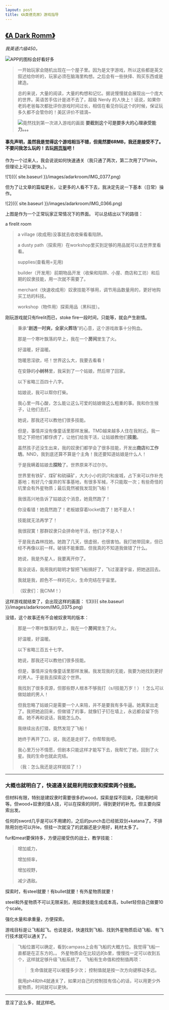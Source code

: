 ```yaml
---
layout: post
title: 《A类德克房》游戏指导
---
```

## [《A Dark Romm》](https://appsto.re/cn/1qo6R.i) 

*我英语六级450。*


![APP的图标会好看好多](http://img3.douban.com/lpic/s27034783.jpg "APP的图标会好看好多")

> 一开始玩家会随机出现在一个屋子里。因为是文字游戏，所以这些都是英文叙述给你听的，玩家必须在脑海里构想。之后会有一些抉择、购买东西或是建造。
> 
> 总的来说，大量的阅读，大量的构想和记忆。据说慢慢就会展现出一个庞大的世界。英语苦手估计是进不去了，超级 Nerdy 的人快上！话说，如果你老妈老爸每次都批评你游戏时间过长，相信在看见你玩这个的时候，保证玩多久都不会管你的！美区评价不错滴~
> 
> ![竟然找到第一次进入游戏的画面](http://a2.mzstatic.com/us/r30/Purple6/v4/a3/6f/a7/a36fa7ad-23fe-bdda-0ab8-939c5ce49d71/screen1136x1136.jpeg "竟然找到第一次进入游戏的画面")
> **要截到这个可是要多大的心理承受能力。。。**

#### 事先声明，虽然我是觉得这个游戏相当不错，但竟然要6RMB，我还是接受不了。不要问我怎么玩的！去玩[网页版](http://doublespeakgames.github.io/adarkroom/)吧！

作为一个过来人，我会说说如何快速通关（我只通了两次，第二次用了171min，但理论上可以更快。）。

![1]({{ site.baseurl }}/images/adarkroom/IMG_0377.png)

但为了让文章的篇幅更长，让更多的人看不下去，我决定先说一下基本（日常）操作。

![2]({{ site.baseurl }}/images/adarkroom/IMG_0366.png)

上图是作为一个正常玩家正常情况下的界面。
可以总结出以下的路径：

a firelit room
> a village (收成用)没事就去收收柴看看陷阱。
> 
> a dusty path（探索用）在workshop里买到足够的用品就可以去世界里看看。
> 
> supplies(查看用=无用)
> 
> builder（开发用）前期物品开发（收柴和陷阱、小屋、商店和工坊）和后期的奴隶技能，用一次就不需要了。
> 
> merchant（快速收成用）奴隶技能不够用，调节用品数量用的，更好地购买工坊的科技。
> 
> workshop（物件用）探索用品（黑科技）。

刚玩游戏就只有firelit而已，stoke fire一段时间，只能等，就会产生剧情。
> 秉承“**剧透一时爽，全家火葬场**”的心意，这个游戏故事十分狗血。
>
> 那是一个寒叶飘落的早上，我在一个**房间**里生了火。
> 
> 好温暖，好温暖。
> 
> 饱暖思淫欲，呸！世界这么大，我要去看看！
> 
> 在安静的**小树林**里，我采到了一个姑娘，然后带了回家。
>
> 以下省略三百四十八字。
>
> 姑娘说，我可以帮你打柴。
>
> 我心里一阵心酸，怎么能让这么可爱的姑娘做这么粗重的事。我和你生猴子，让他们去打。
>
> 她说，那我还可以教他们很多技能。
>
> 但是，事情并没有像童话里那样发展。TMD越来越多人住在我附近。我一怒之下把他们都俘虏了，让他们给我干活，让姑娘教他们**技能**。
>
> 虽然孩子还没生出来，我的奴隶们都学会了很多技能，开发出**商店**和**工作坊**。NND，我到底还算不算是个主角！我还要知道姑娘是什么人！
>
> 于是我瞒着姑娘去**探险**了。世界原来不过尔尔。
>
> 世界里有铁矿、煤矿和硫磺矿，大大小小的洞穴和废城，占下来可以作补充基地；有好几个废弃的军事基地，有很多军械，不只能取一次；有些奇怪的坑里会有外星物质；最后竟然被我发现到飞船！
> 
> 我很高兴地告诉了姑娘这个消息，她竟然跑了！
> 
> 你没看错！她竟然跑了！老板娘穿着locket跑了！她不是人！
> 
> 技能就无法再学了！
> 
> 我很寂寞！那群奴隶只会拼命地干活，他们才不是人！
> 
> 于是我去森林找她。她跑了几天，很虚弱，也很害怕。我打她带回来，但已经不再像以前一样。破镜不能重圆，但我真的不知道我做错了什么。
> 
> 她说，我是外星人，我要离开你了。
> 
> 我没说话，我用我的聪明才智把飞船搞好了，飞过漫漫宇宙，把她送回去。
> 
> 我就是我，颜色不一样的花火，生命完结在宇宙里。
> 
> （奴隶们：我CNM！）

这样游戏就结束了，会出现这样的画面：
![3]({{ site.baseurl }}/images/adarkroom/IMG_0375.png)

没错，这个故事还有不会被奴隶骂的版本：

> 那是一个寒叶飘落的早上，我在一个**房间**里生了火。
> 
> 好温暖，好温暖。
> 
> 以下省略三百五十七字。
> 
> 她说，那我还可以教他们很多技能。
>
> 但是，事情并没有像童话里那样发展。我发现我的无能，我要为她找到更好的男人。于是我去探索这个世界。
> 
> 我找到了很多资源，但那些野人根本不够我打（s/l技能万岁！）！怎么可以做姑娘的男人！
> 
> 但我忽略了姑娘只是需要一个人来陪，并不是要我有多牛逼。她离家出走了。我把她追回来，但做错了的事，就像钉子钉在墙上，永远都会留下伤痕。她不再和说话，我能怎么办。
> 
> 我继续出去打猎，竟然发现了飞船！
> 
> 她终于再开了口，说，我还是走好了。你帮帮我吧。
> 
> 我心里万分不情愿，但剧本只能这样才能写下去，我帮忙了她，回到了火星。我的生命也就此完结。
> 
> （我：怎么我还是这样就挂了！）

*****

### 大概也就明白了，快速通关就是利用奴隶和探索两个技能。
但材料有限，特别是建奴隶时需要很多的wood，探索是探不回来，只能用时间等。但wood+奴隶的猎人技，可以在探索的同时，得到更好的补充。但主要向探索出发。

任何的sword几乎是可以不用建的，之后的punch击已经抵双剑+katana了。不排除用剑也可以升le，但挂一次就没了的武器还是少用好，耗材太多了。

fur和meat要保持多，方便迎接受伤的战士，教学技能：
> 增加威力，
> 
> 增加频率，
> 
> 增加视野，
> 
> 减少遇敌。

探索时，有steel就要！有bullet就要！有外星物质就要！

steel和外星物质不可以无限采到，用奴隶技能生成成本高，bullet轻但自己做要10个scale。

强化水量和承重量，方便探索。

游戏目标是让飞船起飞。也说是说，快速找到飞船、找到外星物质启动飞船、有飞行技术就可以通关了。
> 飞船位置可以确定，看到campass上会有飞船的大概方位。我觉得飞船一直都是在正东方的。。
> 外星物质会在比较远的b里，慢慢找一定可以收到五个，这样就足够升级飞船系统了。
> 飞船有生命值和控制值两项：
>> 生命值就是可以被撞多少次；
>> 控制值就是按一次方向键移动多远。
>
>我用ph4和th4就通关了，如果对自己的控制技有信心的话，可以用更少外星物质，时间就可以更快。

********

意淫了这么多，就这样吧。